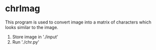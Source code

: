 # chrImag
This program is used to convert image into a matrix of characters which looks similar to the image.

1. Store image in './input'
2. Run './chr.py'
